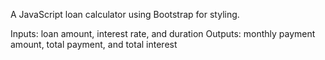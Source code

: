 A JavaScript loan calculator using Bootstrap for styling.

Inputs: loan amount, interest rate, and duration
Outputs: monthly payment amount, total payment, and total interest